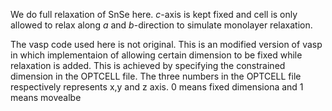 We do full relaxation of SnSe here. *c*-axis is kept fixed and cell is only allowed to relax along *a* and *b*-direction to simulate monolayer relaxation.

The vasp code used here is not original. This is an modified version of vasp in which implementaion of allowing certain dimension to be fixed while relaxation is added.
This is achieved by specifying the constrained dimension in the OPTCELL file. The three numbers in the OPTCELL file respectively represents x,y and z axis. 0 means fixed dimensiona and 1 means movealbe